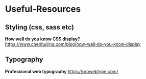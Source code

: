 # Useful-Resources

## Styling (css, sass etc)
**How well do you know CSS display?**
https://www.chenhuijing.com/blog/how-well-do-you-know-display

## Typography
**Professional web typography**
https://prowebtype.com/
